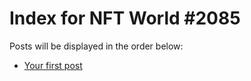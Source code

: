 # Index for NFT World #2085
Posts will be displayed in the order below:

- [Your first post](./001-first.md)

